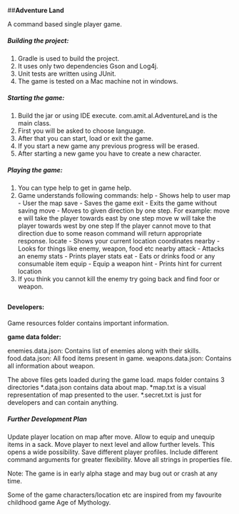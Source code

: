 ##**Adventure Land**

A command based single player game. 

##### Building the project:
1. Gradle is used to build the project.
2. It uses only two dependencies Gson and Log4j.
3. Unit tests are written using JUnit.
4. The game is tested on a Mac machine not in windows.

##### Starting the game:
1. Build the jar or using IDE execute. com.amit.al.AdventureLand is the main class.
2. First you will be asked to choose language.
3. After that you can start, load or exit the game.
4. If you start a new game any previous progress will be erased.
5. After starting a new game you have to create a new character.

#####  Playing the game:
1. You can type help to get in game help.
2. Game understands following commands:
   help - Shows help to user
   map - User the map
   save - Saves the game
   exit - Exits the game without saving
   move - Moves to given direction by one step.
            For example: 
            move e will take the player towards east by one step
            move w will take the player towards west by one step
            If the player cannot move to that direction due to some reason
            command will return appropriate response.
   locate - Shows your current location coordinates
   nearby - Looks for things like enemy, weapon, food etc nearby
   attack - Attacks an enemy
   stats - Prints player stats
   eat - Eats or drinks food or any consumable item
   equip - Equip a weapon
   hint - Prints hint for current location
3. If you think you cannot kill the enemy try going back and find foor or weapon.


##
#### Developers:
Game resources folder contains important information.

**game data folder:**

enemies.data.json: Contains list of enemies along with their skills.
food.data.json: All food items present in game.
weapons.data.json: Contains all information about weapon.

The above files gets loaded during the game load. 
maps folder contains 3 directories *.data.json contains data about map.
*map.txt is a visual representation of map presented to the user.
*.secret.txt is just for developers and can contain anything.


##### Further Development Plan
Update player location on map after move. 
Allow to equip and unequip items in a sack.
Move player to next level and allow further levels. This opens a wide possibility.
Save different player profiles.
Include different command arguments for greater flexibility.
Move all strings in properties file. 

Note: The game is in early alpha stage and may bug out or crash at any time.
  



Some of the game characters/location etc are inspired from my favourite childhood game Age of Mythology.
